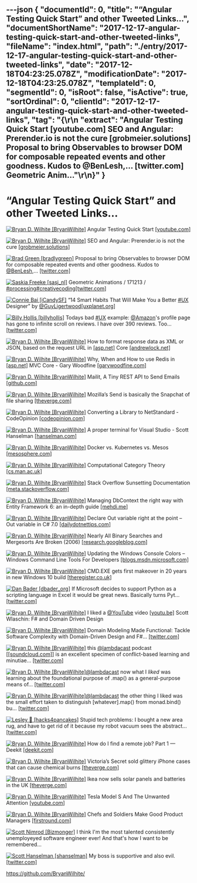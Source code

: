 ---json
{
  "documentId": 0,
  "title": "“Angular Testing Quick Start” and other Tweeted Links…",
  "documentShortName": "2017-12-17-angular-testing-quick-start-and-other-tweeted-links",
  "fileName": "index.html",
  "path": "./entry/2017-12-17-angular-testing-quick-start-and-other-tweeted-links",
  "date": "2017-12-18T04:23:25.078Z",
  "modificationDate": "2017-12-18T04:23:25.078Z",
  "templateId": 0,
  "segmentId": 0,
  "isRoot": false,
  "isActive": true,
  "sortOrdinal": 0,
  "clientId": "2017-12-17-angular-testing-quick-start-and-other-tweeted-links",
  "tag": "{\r\n  \"extract\": \"Angular Testing Quick Start [youtube.com] SEO and Angular: Prerender.io is not the cure [grobmeier.solutions] Proposal to bring Observables to browser DOM for composable repeated events and other goodness. Kudos to @BenLesh,… [twitter.com] Geometric Anim...\"\r\n}"
}
---

# “Angular Testing Quick Start” and other Tweeted Links…

[<img alt="Bryan D. Wilhite [BryanWilhite]" src="https://songhay.blob.core.windows.net/shared-social-twitter/BryanWilhite.jpeg">](http://songhayblog.azurewebsites.net/ "Bryan D. Wilhite [BryanWilhite]") Angular Testing Quick Start [[youtube.com]](https://www.youtube.com/watch?v=BumgayeUC08)

[<img alt="Bryan D. Wilhite [BryanWilhite]" src="https://songhay.blob.core.windows.net/shared-social-twitter/BryanWilhite.jpeg">](http://songhayblog.azurewebsites.net/ "Bryan D. Wilhite [BryanWilhite]") SEO and Angular: Prerender.io is not the cure [[grobmeier.solutions]](https://grobmeier.solutions/seo-and-angular-20012016.html)

[<img alt="Brad Green [bradlygreen]" src="https://songhay.blob.core.windows.net/shared-social-twitter/bradlygreen.jpg">](http://google.com/+BradGreen "Brad Green [bradlygreen]") Proposal to bring Observables to browser DOM for composable repeated events and other goodness. Kudos to [@BenLesh](http://twitter.com/BenLesh),… [[twitter.com]](https://twitter.com/i/web/status/940987263197970432)

[<img alt="Saskia Freeke [sasj_nl]" src="https://songhay.blob.core.windows.net/shared-social-twitter/sasj_nl.jpeg">](http://www.sasj.nl/ "Saskia Freeke [sasj_nl]") Geometric Animations / 171213 / [#processing](http://twitter.com/search?q=%23processing)[#creativecoding](http://twitter.com/search?q=%23creativecoding)[[twitter.com]](https://twitter.com/sasj_nl/status/941068417410457600/photo/1)

[<img alt="Connie Bai [iCandySF]" src="https://songhay.blob.core.windows.net/shared-social-twitter/iCandySF.jpg">](https://www.linkedin.com/in/conniebai "Connie Bai [iCandySF]") “14 Smart Habits That Will Make You a Better [#UX](http://twitter.com/search?q=%23UX) Designer” by [@GuyLigertwood](http://twitter.com/GuyLigertwood)[[uxplanet.org]](https://uxplanet.org/14-smart-habits-that-will-make-you-a-better-ux-designer-71a6f319147c?source=twitterShare-abf04071f183-1513241563)

[<img alt="Billy Hollis [billyhollis]" src="https://songhay.blob.core.windows.net/shared-social-twitter/billyhollis.jpg">](http://billyhollis.me/ "Billy Hollis [billyhollis]") Todays bad [#UX](http://twitter.com/search?q=%23UX) example: [@Amazon](http://twitter.com/Amazon)'s profile page has gone to infinite scroll on reviews. I have over 390 reviews. Too… [[twitter.com]](https://twitter.com/i/web/status/941791325367742464)

[<img alt="Bryan D. Wilhite [BryanWilhite]" src="https://songhay.blob.core.windows.net/shared-social-twitter/BryanWilhite.jpeg">](http://songhayblog.azurewebsites.net/ "Bryan D. Wilhite [BryanWilhite]") How to format response data as XML or JSON, based on the request URL in [[asp.net]](http://ASP.NET) Core [[andrewlock.net]](https://andrewlock.net/formatting-response-data-as-xml-or-json-based-on-the-url-in-asp-net-core/)

[<img alt="Bryan D. Wilhite [BryanWilhite]" src="https://songhay.blob.core.windows.net/shared-social-twitter/BryanWilhite.jpeg">](http://songhayblog.azurewebsites.net/ "Bryan D. Wilhite [BryanWilhite]") Why, When and How to use Redis in [[asp.net]](http://ASP.net) MVC Core - Gary Woodfine [[garywoodfine.com]](https://garywoodfine.com/why-when-and-how-to-use-redis-in-asp-net-mvc-core/)

[<img alt="Bryan D. Wilhite [BryanWilhite]" src="https://songhay.blob.core.windows.net/shared-social-twitter/BryanWilhite.jpeg">](http://songhayblog.azurewebsites.net/ "Bryan D. Wilhite [BryanWilhite]") Mailit, A Tiny REST API to Send Emails [[github.com]](https://github.com/dthree/mailit)

[<img alt="Bryan D. Wilhite [BryanWilhite]" src="https://songhay.blob.core.windows.net/shared-social-twitter/BryanWilhite.jpeg">](http://songhayblog.azurewebsites.net/ "Bryan D. Wilhite [BryanWilhite]") Mozilla’s Send is basically the Snapchat of file sharing [[theverge.com]](https://www.theverge.com/2017/8/2/16086272/mozilla-send-file-sharing-service-launches)

[<img alt="Bryan D. Wilhite [BryanWilhite]" src="https://songhay.blob.core.windows.net/shared-social-twitter/BryanWilhite.jpeg">](http://songhayblog.azurewebsites.net/ "Bryan D. Wilhite [BryanWilhite]") Converting a Library to NetStandard - CodeOpinion [[codeopinion.com]](https://codeopinion.com/converting-a-library-to-netstandard/)

[<img alt="Bryan D. Wilhite [BryanWilhite]" src="https://songhay.blob.core.windows.net/shared-social-twitter/BryanWilhite.jpeg">](http://songhayblog.azurewebsites.net/ "Bryan D. Wilhite [BryanWilhite]") A proper terminal for Visual Studio - Scott Hanselman [[hanselman.com]](https://www.hanselman.com/blog/AProperTerminalForVisualStudio.aspx)

[<img alt="Bryan D. Wilhite [BryanWilhite]" src="https://songhay.blob.core.windows.net/shared-social-twitter/BryanWilhite.jpeg">](http://songhayblog.azurewebsites.net/ "Bryan D. Wilhite [BryanWilhite]") Docker vs. Kubernetes vs. Mesos [[mesosphere.com]](https://mesosphere.com/blog/docker-vs-kubernetes-vs-apache-mesos/)

[<img alt="Bryan D. Wilhite [BryanWilhite]" src="https://songhay.blob.core.windows.net/shared-social-twitter/BryanWilhite.jpeg">](http://songhayblog.azurewebsites.net/ "Bryan D. Wilhite [BryanWilhite]") Computational Category Theory [[cs.man.ac.uk]](http://www.cs.man.ac.uk/~david/categories/)

[<img alt="Bryan D. Wilhite [BryanWilhite]" src="https://songhay.blob.core.windows.net/shared-social-twitter/BryanWilhite.jpeg">](http://songhayblog.azurewebsites.net/ "Bryan D. Wilhite [BryanWilhite]") Stack Overflow Sunsetting Documentation [[meta.stackoverflow.com]](https://meta.stackoverflow.com/questions/354217/sunsetting-documentation/)

[<img alt="Bryan D. Wilhite [BryanWilhite]" src="https://songhay.blob.core.windows.net/shared-social-twitter/BryanWilhite.jpeg">](http://songhayblog.azurewebsites.net/ "Bryan D. Wilhite [BryanWilhite]") Managing DbContext the right way with Entity Framework 6: an in-depth guide [[mehdi.me]](http://mehdi.me/ambient-dbcontext-in-ef6/)

[<img alt="Bryan D. Wilhite [BryanWilhite]" src="https://songhay.blob.core.windows.net/shared-social-twitter/BryanWilhite.jpeg">](http://songhayblog.azurewebsites.net/ "Bryan D. Wilhite [BryanWilhite]") Declare Out variable right at the point – Out variable in C# 7.0 [[dailydotnettips.com]](http://dailydotnettips.com/2017/08/01/declare-out-variable-right-at-the-point-out-variable-in-c-7-0/)

[<img alt="Bryan D. Wilhite [BryanWilhite]" src="https://songhay.blob.core.windows.net/shared-social-twitter/BryanWilhite.jpeg">](http://songhayblog.azurewebsites.net/ "Bryan D. Wilhite [BryanWilhite]") Nearly All Binary Searches and Mergesorts Are Broken (2006) [[research.googleblog.com]](https://research.googleblog.com/2006/06/extra-extra-read-all-about-it-nearly.html)

[<img alt="Bryan D. Wilhite [BryanWilhite]" src="https://songhay.blob.core.windows.net/shared-social-twitter/BryanWilhite.jpeg">](http://songhayblog.azurewebsites.net/ "Bryan D. Wilhite [BryanWilhite]") Updating the Windows Console Colors – Windows Command Line Tools For Developers [[blogs.msdn.microsoft.com]](https://blogs.msdn.microsoft.com/commandline/2017/08/02/updating-the-windows-console-colors/)

[<img alt="Bryan D. Wilhite [BryanWilhite]" src="https://songhay.blob.core.windows.net/shared-social-twitter/BryanWilhite.jpeg">](http://songhayblog.azurewebsites.net/ "Bryan D. Wilhite [BryanWilhite]") CMD.EXE gets first makeover in 20 years in new Windows 10 build [[theregister.co.uk]](https://www.theregister.co.uk/2017/08/04/windows_console_makeover/)

[<img alt="Dan Bader [dbader_org]" src="https://songhay.blob.core.windows.net/shared-social-twitter/dbader_org.jpg">](https://dbader.org/ "Dan Bader [dbader_org]") If Microsoft decides to support Python as a scripting language in Excel it would be great news. Basically turns Pyt… [[twitter.com]](https://twitter.com/i/web/status/941693121188032513)

[<img alt="Bryan D. Wilhite [BryanWilhite]" src="https://songhay.blob.core.windows.net/shared-social-twitter/BryanWilhite.jpeg">](http://songhayblog.azurewebsites.net/ "Bryan D. Wilhite [BryanWilhite]") I liked a [@YouTube](http://twitter.com/YouTube) video [[youtu.be]](http://youtu.be/x6nJfUv7ta0?a) Scott Wlaschin: F# and Domain Driven Design

[<img alt="Bryan D. Wilhite [BryanWilhite]" src="https://songhay.blob.core.windows.net/shared-social-twitter/BryanWilhite.jpeg">](http://songhayblog.azurewebsites.net/ "Bryan D. Wilhite [BryanWilhite]") Domain Modeling Made Functional: Tackle Software Complexity with Domain-Driven Design and F#… [[twitter.com]](https://twitter.com/i/web/status/936771694802305025)

[<img alt="Bryan D. Wilhite [BryanWilhite]" src="https://songhay.blob.core.windows.net/shared-social-twitter/BryanWilhite.jpeg">](http://songhayblog.azurewebsites.net/ "Bryan D. Wilhite [BryanWilhite]") this [@lambdacast](http://twitter.com/lambdacast) podcast [[[soundcloud.com]](https://soundcloud.com/lambda-cast)] is an excellent specimen of conflict-based learning and minutiae… [[twitter.com]](https://twitter.com/i/web/status/936695640020496384)

[<img alt="Bryan D. Wilhite [BryanWilhite]" src="https://songhay.blob.core.windows.net/shared-social-twitter/BryanWilhite.jpeg">](http://songhayblog.azurewebsites.net/ "Bryan D. Wilhite [BryanWilhite]")[@lambdacast](http://twitter.com/lambdacast) now what I *liked* was learning about the foundational purpose of .map() as a general-purpose means of… [[twitter.com]](https://twitter.com/i/web/status/936696625581268997)

[<img alt="Bryan D. Wilhite [BryanWilhite]" src="https://songhay.blob.core.windows.net/shared-social-twitter/BryanWilhite.jpeg">](http://songhayblog.azurewebsites.net/ "Bryan D. Wilhite [BryanWilhite]")[@lambdacast](http://twitter.com/lambdacast) the other thing I liked was the small effort taken to distinguish [whatever].map() from monad.bind() bu… [[twitter.com]](https://twitter.com/i/web/status/936697714280034304)

[<img alt="Lesley 🥞 [hacks4pancakes]" src="https://songhay.blob.core.windows.net/shared-social-twitter/hacks4pancakes.jpg">](http://tisiphone.net/ "Lesley 🥞 [hacks4pancakes]") Stupid tech problems: I bought a new area rug, and have to get rid of it because my robot vacuum sees the abstract… [[twitter.com]](https://twitter.com/i/web/status/939955211313049601)

[<img alt="Bryan D. Wilhite [BryanWilhite]" src="https://songhay.blob.core.windows.net/shared-social-twitter/BryanWilhite.jpeg">](http://songhayblog.azurewebsites.net/ "Bryan D. Wilhite [BryanWilhite]") How do I find a remote job? Part 1 — Deekit [[deekit.com]](https://www.deekit.com/how-do-i-find-a-remote-job-part-1/)

[<img alt="Bryan D. Wilhite [BryanWilhite]" src="https://songhay.blob.core.windows.net/shared-social-twitter/BryanWilhite.jpeg">](http://songhayblog.azurewebsites.net/ "Bryan D. Wilhite [BryanWilhite]") Victoria’s Secret sold glittery iPhone cases that can cause chemical burns [[theverge.com]](https://www.theverge.com/circuitbreaker/2017/8/2/16082664/mixbin-glitter-phone-case-recall-victorias-secret-amazon)

[<img alt="Bryan D. Wilhite [BryanWilhite]" src="https://songhay.blob.core.windows.net/shared-social-twitter/BryanWilhite.jpeg">](http://songhayblog.azurewebsites.net/ "Bryan D. Wilhite [BryanWilhite]") Ikea now sells solar panels and batteries in the UK [[theverge.com]](https://www.theverge.com/2017/8/2/16082494/ikea-solar-battery-storage-uk-price)

[<img alt="Bryan D. Wilhite [BryanWilhite]" src="https://songhay.blob.core.windows.net/shared-social-twitter/BryanWilhite.jpeg">](http://songhayblog.azurewebsites.net/ "Bryan D. Wilhite [BryanWilhite]") Tesla Model S And The Unwanted Attention [[youtube.com]](https://www.youtube.com/watch?v=TD2gotN0rmw)

[<img alt="Bryan D. Wilhite [BryanWilhite]" src="https://songhay.blob.core.windows.net/shared-social-twitter/BryanWilhite.jpeg">](http://songhayblog.azurewebsites.net/ "Bryan D. Wilhite [BryanWilhite]") Chefs and Soldiers Make Good Product Managers [[firstround.com]](http://firstround.com/review/why-soldiers-and-chefs-make-the-best-product-managers/)

[<img alt="Scott Nimrod [Bizmonger]" src="https://songhay.blob.core.windows.net/shared-social-twitter/Bizmonger.jpg">](http://bizmonger.wordpress.com/ "Scott Nimrod [Bizmonger]") I think I'm the most talented consistently unemployeyed software engineer ever! And that's how I want to be remembered...

[<img alt="Scott Hanselman [shanselman]" src="https://songhay.blob.core.windows.net/shared-social-twitter/shanselman.jpg">](http://hanselman.com/ "Scott Hanselman [shanselman]") My boss is supportive and also evil. [[twitter.com]](https://twitter.com/shanselman/status/940310809896353792/photo/1)

<https://github.com/BryanWilhite/>
